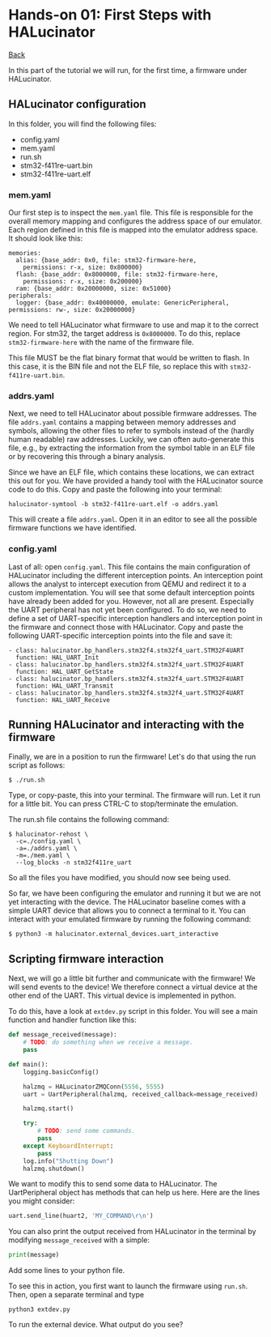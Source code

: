 # Hands-on 01: First Steps with HALucinator

[Back](../README.html)

In this part of the tutorial we will run, for the first time, a firmware under
HALucinator.


## HALucinator configuration

In this folder, you will find the following files:

 - config.yaml
 - mem.yaml
 - run.sh
 - stm32-f411re-uart.bin
 - stm32-f411re-uart.elf

### mem.yaml

Our first step is to inspect the `mem.yaml` file. This file is responsible for
the overall memory mapping and configures the address space of our emulator.
Each region defined in this file is mapped into the emulator address space.
It should look like this:

```
memories:
  alias: {base_addr: 0x0, file: stm32-firmware-here,
    permissions: r-x, size: 0x800000}
  flash: {base_addr: 0x8000000, file: stm32-firmware-here,
    permissions: r-x, size: 0x200000}
  ram: {base_addr: 0x20000000, size: 0x51000}
peripherals:
  logger: {base_addr: 0x40000000, emulate: GenericPeripheral, permissions: rw-, size: 0x20000000}
```

We need to tell HALucinator what firmware to use and map it to the correct
region. For stm32, the target address is `0x8000000`. To do this, replace
`stm32-firmware-here` with the name of the firmware file.

This file MUST be the flat binary format that would be written to flash. In this
case, it is the BIN file and not the ELF file, so replace this with
`stm32-f411re-uart.bin`.

### addrs.yaml


Next, we need to tell HALucinator about possible firmware addresses. 
The file `addrs.yaml` contains a mapping between memory addresses and symbols,
allowing the other files to refer to symbols instead of the (hardly human
readable) raw addresses. Luckily, we can often auto-generate this file, e.g., by
extracting the information from the symbol table in an ELF file or by recovering
this through a binary analysis.

Since we have an ELF file, which contains these locations, we can extract 
this out for you. We have provided a handy tool with the HALucinator 
source code to do this. Copy and paste the following into your terminal: 

```
halucinator-symtool -b stm32-f411re-uart.elf -o addrs.yaml
```

This will create a file `addrs.yaml`. Open it in an editor to see all the 
possible firmware functions we have identified.

### config.yaml

Last of all: open `config.yaml`. This file contains the main configuration of
HALucinator including the different interception points. An interception point
allows the analyst to intercept execution from QEMU and redirect it to a custom
implementation. You will see that some default interception points have already
been added for you. However, not all are present. Especially the UART peripheral
has not yet been configured. To do so, we need to define a set of UART-specific
interception handlers and interception point in the firmware and connect those
with HALucinator. Copy and paste the following UART-specific interception points
into the file and save it:

```
- class: halucinator.bp_handlers.stm32f4.stm32f4_uart.STM32F4UART 
  function: HAL_UART_Init
- class: halucinator.bp_handlers.stm32f4.stm32f4_uart.STM32F4UART 
  function: HAL_UART_GetState
- class: halucinator.bp_handlers.stm32f4.stm32f4_uart.STM32F4UART
  function: HAL_UART_Transmit
- class: halucinator.bp_handlers.stm32f4.stm32f4_uart.STM32F4UART
  function: HAL_UART_Receive
```

## Running HALucinator and interacting with the firmware

Finally, we are in a position to run the firmware! Let's do that using the 
run script as follows:

```
$ ./run.sh
```

Type, or copy-paste, this into your terminal. The firmware will run. Let it 
run for a little bit. You can press CTRL-C to stop/terminate the emulation.

The run.sh file contains the following command:

```
$ halucinator-rehost \
  -c=./config.yaml \
  -a=./addrs.yaml \
  -m=./mem.yaml \
  --log_blocks -n stm32f411re_uart
```

So all the files you have modified, you should now see being used.

So far, we have been configuring the emulator and running it but we are not yet
interacting with the device. The HALucinator baseline comes with a simple UART
device that allows you to connect a terminal to it. You can interact with your
emulated firmware by running the following command:

```
$ python3 -m halucinator.external_devices.uart_interactive
```


## Scripting firmware interaction

Next, we will go a little bit further and communicate with the firmware! We 
will send events to the device! We therefore connect a virtual device at the
other end of the UART. This virtual device is implemented in python.

To do this, have a look at `extdev.py` script in this folder. You will see a 
main function and handler function like this:

```py
def message_received(message):
    # TODO: do something when we receive a message.
    pass

def main():
    logging.basicConfig()

    halzmq = HALucinatorZMQConn(5556, 5555) 
    uart = UartPeripheral(halzmq, received_callback=message_received)

    halzmq.start()

    try:
        # TODO: send some commands.
        pass
    except KeyboardInterrupt:
        pass
    log.info("Shutting Down")
    halzmq.shutdown()
```

We want to modify this to send some data to HALucinator. The UartPeripheral object 
has methods that can help us here. Here are the lines you might consider:


```py
uart.send_line(huart2, 'MY_COMMAND\r\n')
```

You can also print the output received from HALucinator in the terminal by modifying 
`message_received` with a simple:

```py
print(message)
```

Add some lines to your python file.

To see this in action, you first want to launch the firmware using `run.sh`. 
Then, open a separate terminal and type 

```
python3 extdev.py
```


To run the external device. What output do you see?
